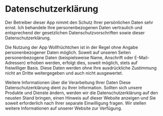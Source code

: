# Datenschutzerklärung

Der Betreiber dieser App nimmt den Schutz Ihrer persönlichen Daten sehr ernst. Ich behandele Ihre personenbezogenen Daten vertraulich und entsprechend der gesetzlichen Datenschutzvorschriften sowie dieser Datenschutzerklärung.

Die Nutzung der App Wollfrüchtchen ist in der Regel ohne Angabe personenbezogener Daten möglich. Soweit auf unseren Seiten personenbezogene Daten (beispielsweise Name, Anschrift oder E-Mail-Adressen) erhoben werden, erfolgt dies, soweit möglich, stets auf freiwilliger Basis. Diese Daten werden ohne Ihre ausdrückliche Zustimmung nicht an Dritte weitergegeben und auch nicht ausgewertet.

Weitere Informationen über die Verarbeitung Ihrer Daten
Diese Datenschutzerklärung dient zu Ihrer Information. Sollten sich unsere Produkte und Dienste ändern, werden wir die Datenschutzerklärung auf den neusten Stand bringen, einen Hinweis auf dieser Website anzeigen und Sie soweit erforderlich nach Ihrer separate Einwilligung fragen. Wir stellen weitere Informationen auf unserer Website zur Verfügung.

